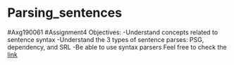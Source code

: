 # Parsing_sentences
#Axg190061
#Assignment4
Objectives:
-Understand concepts related to sentence syntax
-Understand the 3 types of sentence parses: PSG, dependency, and SRL
-Be able to use syntax parsers
Feel free to check the [link](https://github.com/afaf-guesmia/Parsing_sentences/blob/main/axg190061_Parsing_Sentences.pdf)
